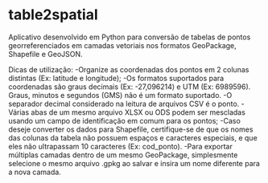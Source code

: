 # table2spatial
Aplicativo desenvolvido em Python para conversão de tabelas de pontos georreferenciados em camadas vetoriais nos formatos GeoPackage, Shapefile e GeoJSON.

Dicas de utilização:
-Organize as coordenadas dos pontos em 2 colunas distintas (Ex: latitude e longitude);
-Os formatos suportados para coordenadas são graus decimais (Ex: -27,096214) e UTM (Ex: 6989596). Graus, minutos e segundos (GMS) não é um formato suportado.
-O separador decimal considerado na leitura de arquivos CSV é o ponto.
-Várias abas de um mesmo arquivo XLSX ou ODS podem ser mescladas usando um campo de identificação em comum para os pontos;
-Caso deseje converter os dados para Shapefile, certifique-se de que os nomes das colunas da tabela não possuem espaços e caracteres especiais, e que eles não ultrapassam 10 caracteres (Ex: cod_ponto).
-Para exportar múltiplas camadas dentro de um mesmo GeoPackage, simplesmente selecione o mesmo arquivo .gpkg ao salvar e insira um nome diferente para a nova camada.

